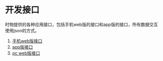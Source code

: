 # 开发接口

时物提供的各种应用接口，包括手机web版的接口和app版的接口，所有数据交互使用json的方式。

1. [手机web版接口](/mobile/mobile.html)
1. [app版接口](/app/readme.html)
1. [pc web版接口](/web/readme.html)